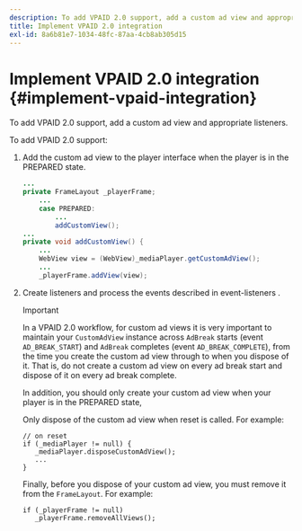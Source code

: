 ```yaml
---
description: To add VPAID 2.0 support, add a custom ad view and appropriate listeners.
title: Implement VPAID 2.0 integration
exl-id: 8a6b81e7-1034-48fc-87aa-4cb8ab305d15
---
```

# Implement VPAID 2.0 integration {#implement-vpaid-integration}

To add VPAID 2.0 support, add a custom ad view and appropriate listeners.

To add VPAID 2.0 support: 

1. Add the custom ad view to the player interface when the player is in the PREPARED state.

   ```java
   ... 
   private FrameLayout _playerFrame; 
       ... 
       case PREPARED: 
           ... 
           addCustomView(); 
   ... 
   private void addCustomView() { 
       ... 
       WebView view = (WebView)_mediaPlayer.getCustomAdView(); 
       ... 
       _playerFrame.addView(view);
   ```

1. Create listeners and process the events described in  event-listeners .

   >[!IMPORTANT]
   >
   >In a VPAID 2.0 workflow, for custom ad views it is very important to maintain your `CustomAdView` instance across `AdBreak` starts (event `AD_BREAK_START`) and `AdBreak` completes (event `AD_BREAK_COMPLETE`), from the time you create the custom ad view through to when you dispose of it. That is, do not create a custom ad view on every ad break start and dispose of it on every ad break complete. 
   >
   >
   >In addition, you should only create your custom ad view when your player is in the PREPARED state, 
   >
   >
   >Only dispose of the custom ad view when reset is called. For example:
   >
   >```
   >// on reset 
   >if (_mediaPlayer != null) { 
   >    _mediaPlayer.disposeCustomAdView(); 
   >    ... 
   >} 
   >```
   >
   >Finally, before you dispose of your custom ad view, you must remove it from the `FrameLayout`. For example:
   >
   >```
   >if (_playerFrame != null) 
   >    _playerFrame.removeAllViews(); 
   >```
